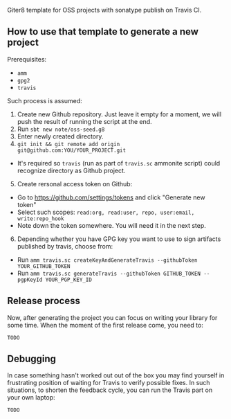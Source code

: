 Giter8 template for OSS projects with sonatype publish on Travis CI.

## How to use that template to generate a new project

Prerequisites:

  * `amm`
  * `gpg2`
  * `travis`

Such process is assumed:

1. Create new Github repository. Just leave it empty for a moment, we will push the result of running the script at the end.
2. Run `sbt new note/oss-seed.g8`
3. Enter newly created directory.
4. `git init && git remote add origin git@github.com:YOU/YOUR_PROJECT.git`
  * It's required so `travis` (run as part of `travis.sc` ammonite script) could recognize directory as Github project.
5. Create rersonal access token on Github:
  * Go to https://github.com/settings/tokens and click "Generate new token"
  * Select such scopes: `read:org, read:user, repo, user:email, write:repo_hook`
  * Note down the token somewhere. You will need it in the next step.
6. Depending whether you have GPG key you want to use to sign artifacts published by travis, choose from:
  * Run `amm travis.sc createKeyAndGenerateTravis --githubToken YOUR_GITHUB_TOKEN`
  * Run `amm travis.sc generateTravis --githubToken GITHUB_TOKEN --pgpKeyId YOUR_PGP_KEY_ID`

## Release process

Now, after generating the project you can focus on writing your library for some time. When the moment of the first release come, you need to:

```
TODO
```

## Debugging

In case something hasn't worked out out of the box you may find yourself in frustrating position of waiting for Travis to verify possible fixes.
In such situations, to shorten the feedback cycle, you can run the Travis part on your own laptop:

```
TODO
```

